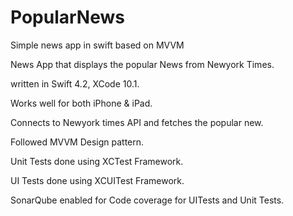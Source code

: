 # PopularNews
Simple news app in swift based on MVVM 

News App that displays the popular News from Newyork Times.

written in Swift 4.2, XCode 10.1.

Works well for both iPhone & iPad.

Connects to Newyork times API and fetches the popular new.

Followed MVVM Design pattern.

Unit Tests done using XCTest Framework.

UI Tests done using XCUITest Framework.

SonarQube enabled for Code coverage for UITests and Unit Tests.


